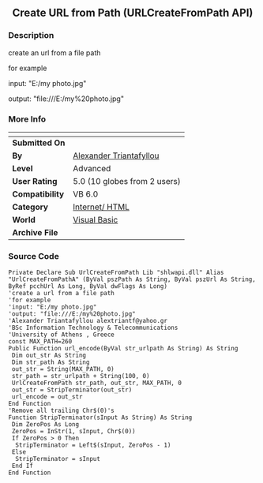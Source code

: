﻿<div align="center">

## Create URL from Path \(URLCreateFromPath API\)


</div>

### Description

create an url from a file path

for example

input: "E:/my photo.jpg"

output: "file:///E:/my%20photo.jpg"
 
### More Info
 


<span>             |<span>
---                |---
**Submitted On**   |
**By**             |[Alexander Triantafyllou](https://github.com/Planet-Source-Code/PSCIndex/blob/master/ByAuthor/alexander-triantafyllou.md)
**Level**          |Advanced
**User Rating**    |5.0 (10 globes from 2 users)
**Compatibility**  |VB 6\.0
**Category**       |[Internet/ HTML](https://github.com/Planet-Source-Code/PSCIndex/blob/master/ByCategory/internet-html__1-34.md)
**World**          |[Visual Basic](https://github.com/Planet-Source-Code/PSCIndex/blob/master/ByWorld/visual-basic.md)
**Archive File**   |[](https://github.com/Planet-Source-Code/alexander-triantafyllou-create-url-from-path-urlcreatefrompath-api__1-54856/archive/master.zip)





### Source Code

```
Private Declare Sub UrlCreateFromPath Lib "shlwapi.dll" Alias "UrlCreateFromPathA" (ByVal pszPath As String, ByVal pszUrl As String, ByRef pcchUrl As Long, ByVal dwFlags As Long)
'create a url from a file path
'for example
'input: "E:/my photo.jpg"
'output: "file:///E:/my%20photo.jpg"
'Alexander Triantafyllou alextriantf@yahoo.gr
'BSc Information Technology & Telecommunications
'University of Athens , Greece
const MAX_PATH=260
Public Function url_encode(ByVal str_urlpath As String) As String
 Dim out_str As String
 Dim str_path As String
 out_str = String(MAX_PATH, 0)
 str_path = str_urlpath + String(100, 0)
 UrlCreateFromPath str_path, out_str, MAX_PATH, 0
 out_str = StripTerminator(out_str)
 url_encode = out_str
End Function
'Remove all trailing Chr$(0)'s
Function StripTerminator(sInput As String) As String
 Dim ZeroPos As Long
 ZeroPos = InStr(1, sInput, Chr$(0))
 If ZeroPos > 0 Then
  StripTerminator = Left$(sInput, ZeroPos - 1)
 Else
  StripTerminator = sInput
 End If
End Function
```

